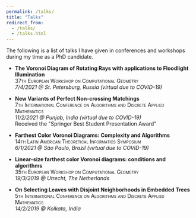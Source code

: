 ```yaml
---
permalink: /talks/
title: "Talks"
redirect_from: 
  - /talks/
  - /talks.html
---
```


The following is a list of talks I have given in conferences and workshops during my time as a PhD candidate.



- **The Voronoi Diagram of Rotating Rays with applications to Floodlight Illumination**\
	<span style="font-variant:small-caps;">37th European Workshop on Computational Geometry</span>\
	*7/4/2021 @ St. Petersburg, Russia (virtual due to COVID-19)*


- **New Variants of Perfect Non-crossing Matchings**\
	<span style="font-variant:small-caps;">7th International Conference on Algorithms and Discrete Applied Mathematics</span>\
	*11/2/2021 @ Punjab, India (virtual due to COVID-19)*\
	Received the "Springer Best Student Presentation Award"

- **Farthest Color Voronoi Diagrams: Complexity and Algorithms**\
	<span style="font-variant:small-caps;">14th Latin American Theoretical Informatics Symposium</span>\
	*6/1/2021 @ São Paulo, Brazil (virtual due to COVID-19)*

- **Linear-size farthest color Voronoi diagrams: conditions and algorithms**\
	<span style="font-variant:small-caps;">35th European Workshop on Computational Geometry</span>\
	*19/3/2019 @ Utrecht, The Netherlands*		

- **On Selecting Leaves with Disjoint Neighborhoods in Embedded Trees**\
	<span style="font-variant:small-caps;">5th International Conference on Algorithms and Discrete Applied Mathematics</span>\
 	*14/2/2019 @ Kolkata, India*	

